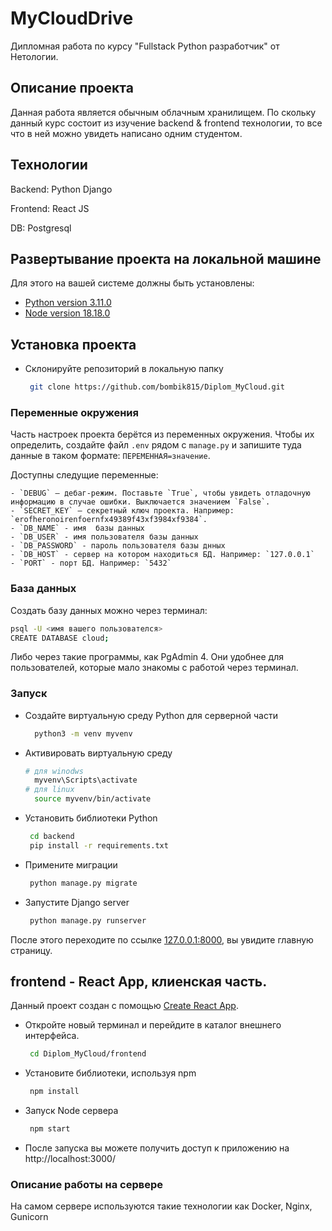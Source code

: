 # MyCloudDrive
Дипломная работа по курсу "Fullstack Python разработчик" от Нетологии.

## Описание проекта
Данная работа является обычным облачным хранилищем. По скольку данный курс состоит из изучение backend & frontend технологии, то все что в ней можно увидеть написано одним студентом.

## Технологии
Backend:
Python
Django

Frontend:
React JS

DB:
Postgresql
## Развертывание проекта на локальной машине
Для этого на вашей системе должны быть установлены:
- [Python version 3.11.0](https://www.python.org/downloads/release/python-3913/)
- [Node version 18.18.0](https://nodejs.org/en/download/)
## Установка проекта
- Склонируйте репозиторий в локальную папку
   ```sh
    git clone https://github.com/bombik815/Diplom_MyCloud.git
    ```

### Переменные окружения

Часть настроек проекта берётся из переменных окружения. Чтобы их определить, создайте файл `.env` рядом с `manage.py` и запишите туда данные в таком формате: `ПЕРЕМЕННАЯ=значение`.

Доступны следущие переменные:
```
- `DEBUG` — дебаг-режим. Поставьте `True`, чтобы увидеть отладочную информацию в случае ошибки. Выключается значением `False`.
- `SECRET_KEY` — секретный ключ проекта. Например: `erofheronoirenfoernfx49389f43xf3984xf9384`.
- `DB_NAME` - имя  базы данных
- `DB_USER` - имя пользователя базы данных
- `DB_PASSWORD` - пароль пользователя базы днных
- `DB_HOST` - сервер на котором находиться БД. Например: `127.0.0.1`
- `PORT` - порт БД. Например: `5432`
```

### База данных
Создать базу данных можно через терминал:
```sh
psql -U <имя вашего пользователся>
CREATE DATABASE cloud;
```
Либо через такие программы, как PgAdmin 4. Они удобнее для пользователей, которые мало знакомы с работой через терминал.

### Запуск

- Создайте виртуальную среду Python для серверной части
  ```sh
    python3 -m venv myvenv
    ```
- Активировать виртуальную среду
  ```sh
  # для winodws
    myvenv\Scripts\activate
  # для linux
    source myvenv/bin/activate
    ```
- Установить библиотеки Python
  ```sh
   cd backend
   pip install -r requirements.txt
    ```

- Примените миграции
  ```sh
   python manage.py migrate
    ```

- Запустите Django server
  ```sh
   python manage.py runserver
    ```

После этого переходите по ссылке [127.0.0.1:8000](http://127.0.0.1:8000), вы увидите главную страницу.

## frontend - React App, клиенская  часть.

Данный проект создан с помощью [Create React App](https://github.com/facebook/create-react-app).

- Откройте новый терминал и перейдите в каталог внешнего интерфейса.
  ```sh
   cd Diplom_MyCloud/frontend
    ```
- Установите библиотеки, используя npm
  ```sh
   npm install
    ```
- Запуск Node сервера
  ```sh
   npm start
    ```
- После запуска  вы можете получить доступ к приложению на http://localhost:3000/

### Описание работы на сервере
На самом сервере используются такие технологии как Docker, Nginx, Gunicorn